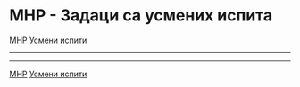 # МНР - Задаци са усмених испита

[МНР](../../README.md) [Усмени испити](../README.md)

---

---  

[МНР](../../README.md) [Усмени испити](../README.md)